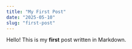 ```yaml
---
title: "My First Post"
date: "2025-05-10"
slug: "first-post"
---
```


Hello! This is my **first** post written in Markdown.
